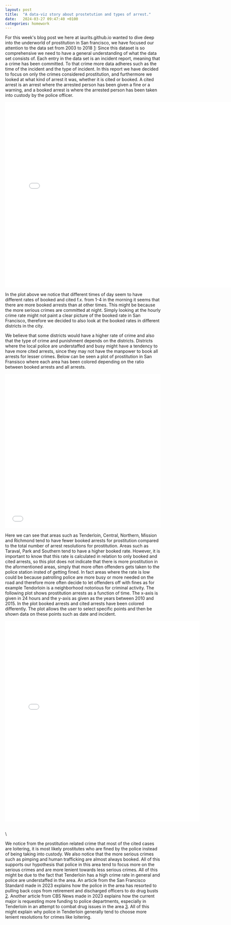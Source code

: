 ```yaml
---
layout: post
title:  "A data-viz story about prostetution and types of arrest."
date:   2024-03-27 09:47:40 +0100
categories: homework
---
```


For this week's blog post we here at iaurits.github.io wanted to dive deep into the underworld of prostitution in San francisco, we have focused our attention to the data set from 2003 to 2018 [1]: Since this dataset is so comprehensive we need to have a general understanding of what the data set consists of. 
Each entry in the data set is an incident report, meaning that a crime has been committed. To that crime more data adheres such as the time of the incident and the type of incident. In this report we have decided to focus on only the crimes considered prostitution, and furthermore we looked at what kind of arrest it was, whether it is cited or booked. A cited arrest is an arrest where the arrested person has been given a fine or a warning, and a booked arrest is where the arrested person has been taken into custody by the police officer.


<iframe src="/figures/barplot.html"
    sandbox="allow-same-origin allow-scripts"
    width="150%"
    height="600"
    scrolling="no"
    seamless="seamless"
    frameborder="0">
</iframe>


In the plot above we notice that different times of day seem to have different rates of booked and cited f.x. from 1-4 in the morning it seems that there are more booked arrests than at other times. This might be because the more serious crimes are committed at night. Simply looking at the hourly crime rate might not paint a clear picture of the booked rate in San Francisco, therefore we decided to also look at the booked rates in different districts in the city.

We believe that some districts would have a higher rate of crime and also that the type of crime and punishment depends on the districts. Districts where the local police are understaffed and busy might have a tendency to have more cited arrests, since they may not have the manpower to book all arrests for lesser crimes. Below can be seen a plot of prostitution in San Fransisco where each area has been colored depending on the ratio between booked arrests and all arrests.


<iframe src="/figures/map.html"
    sandbox="allow-same-origin allow-scripts"
    width="100%"
    height="500"
    scrolling="no"
    seamless="seamless"
    frameborder="0">
</iframe>


Here we can see that areas such as Tenderloin, Central, Northern, Mission and Richmond tend to have fewer booked arrests for prostitution compared to the total number of arrest resolutions for prostitution. Areas such as Taraval, Park and Southern tend to have a higher booked rate. However, it is important to know that this rate is calculated in relation to only booked and cited arrests, so this plot does not indicate that there is more prostitution in the aformentioned areas, simply that more often offenders gets taken to the police station insted of getting fined. In fact areas where the rate is low could be because patrolling police are more busy or more needed on the road and therefore more often decide to let offenders off with fines as for example Tendorloin is a neighborhood notorious for criminal activity. The following plot shows prostitution arrests as a function of time. The x-axis is given in 24 hours and the y-axis as given as the years between 2010 and 2015. In the plot booked arrests and cited arrests have been colored differently. The plot allows the user to select specific points and then be shown data on these points such as date and incident.

<iframe src="/figures/prostitution_tenderloin.html"
    sandbox="allow-same-origin allow-scripts"
    width="125%"
    height="650"
    scrolling="no"
    seamless="seamless"
    frameborder="0">
</iframe>

\
\

We notice from the prostitution related crime that most of the cited cases are loitering, it is most likely prostitutes who are fined by the police instead of being taking into custody. We also notice that the more serious crimes such as pimping and human trafficking are almost always booked. All of this supports our hypothesis that police in this area tend to focus more on the serious crimes and are more lenient towards less serious crimes. All of this might be due to the fact that Tenderloin has a high crime rate in general and police are understaffed in the area. An article from the San Francisco Standard made in 2023 explains how the police in the area has resorted to pulling back cops from retirement and discharged officers to do drug busts [2]. Another article from CBS News made in 2023 explains how the current major is requesting more funding to police departments, especially in Tenderloin in an attempt to combat drug issues in the area [3]. All of this might explain why police in Tenderloin generally tend to choose more lenient resolutions for crimes like loitering.

[1]: https://data.sfgov.org/browse?category=Public+Safety
[2]:https://sfstandard.com/2023/02/28/tenderloin-crackdown-brings-back-troubled-cops-dubious-covert-tactics/
[3]:https://www.cbsnews.com/sanfrancisco/news/san-francisco-crime-tenderloin-drugs/

